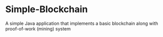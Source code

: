# Simple-Blockchain
A simple Java application that implements a basic blockchain along with proof-of-work (mining) system
